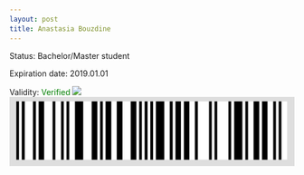 ```yaml
---
layout: post
title: Anastasia Bouzdine
---
```


Status: Bachelor/Master student

Expiration date: 2019.01.01

Validity: <font color="green"> Verified</font> 
![](/members/img/Anastasia_Bouzdine.png)
![](/members/img/bar.png)
